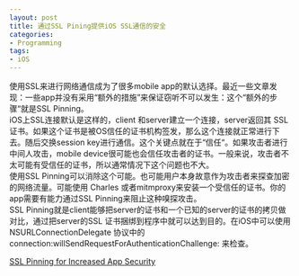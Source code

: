 ```yaml
---
layout: post
title: 通过SSL Pining提供iOS SSL通信的安全
categories:
- Programming
tags:
- iOS
---
```

 使用SSL来进行网络通信成为了很多mobile app的默认选择。最近一些文章发现：一些app并没有采用“额外的措施”来保证窃听不可以发生：这个“额外的步骤“就是SSL Pinning。  
iOS上SSL连接默认是这样的，client 和server建立一个连接，server返回其 SSL证书。如果这个证书是被OS信任的证书机构签发，那么这个连接就正常进行下去。随后交换session key进行通信。这个关键点就在于“信任“。如果攻击者进行中间人攻击，mobile device很可能也会信任攻击者的证书。一般来说，攻击者不太可能有受信任的证书，所以通常情况下这个问题也不大。  
  使用SSL Pinning可以消除这个可能。也可能用户本身故意作为攻击者来探查加密的网络流量。可能使用 Charles 或者mitmproxy来安装一个受信任的证书。你的app需要有能力通过SSL Pinning来阻止这种嗅探攻击。  
SSL Pinning就是client能够把server的证书和一个已知的server的证书的拷贝做对比，通过把server的SSL 证书捆绑到程序中就可以达到目的。在iOS中可以使用NSURLConnectionDelegate 协议中的connection:willSendRequestForAuthenticationChallenge: 来检查。


[SSL Pinning for Increased App Security](http://www.doubleencore.com/2013/03/ssl-pinning-for-increased-app-security)
